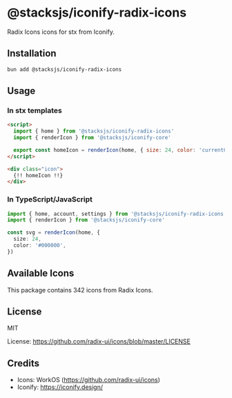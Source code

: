 # @stacksjs/iconify-radix-icons

Radix Icons icons for stx from Iconify.

## Installation

```bash
bun add @stacksjs/iconify-radix-icons
```

## Usage

### In stx templates

```html
<script>
  import { home } from '@stacksjs/iconify-radix-icons'
  import { renderIcon } from '@stacksjs/iconify-core'

  export const homeIcon = renderIcon(home, { size: 24, color: 'currentColor' })
</script>

<div class="icon">
  {!! homeIcon !!}
</div>
```

### In TypeScript/JavaScript

```typescript
import { home, account, settings } from '@stacksjs/iconify-radix-icons'
import { renderIcon } from '@stacksjs/iconify-core'

const svg = renderIcon(home, {
  size: 24,
  color: '#000000',
})
```

## Available Icons

This package contains 342 icons from Radix Icons.

## License

MIT

License: https://github.com/radix-ui/icons/blob/master/LICENSE

## Credits

- Icons: WorkOS (https://github.com/radix-ui/icons)
- Iconify: https://iconify.design/
